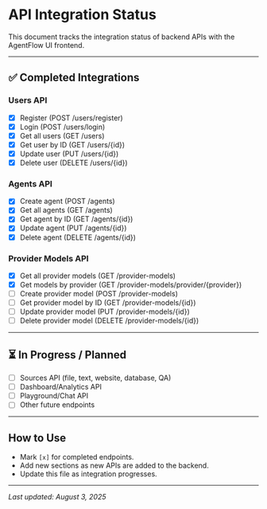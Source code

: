 # API Integration Status

This document tracks the integration status of backend APIs with the AgentFlow UI frontend.

---

## ✅ Completed Integrations

### Users API

- [x] Register (POST /users/register)
- [x] Login (POST /users/login)
- [x] Get all users (GET /users)
- [x] Get user by ID (GET /users/{id})
- [x] Update user (PUT /users/{id})
- [x] Delete user (DELETE /users/{id})

### Agents API

- [x] Create agent (POST /agents)
- [x] Get all agents (GET /agents)
- [x] Get agent by ID (GET /agents/{id})
- [x] Update agent (PUT /agents/{id})
- [x] Delete agent (DELETE /agents/{id})

### Provider Models API

- [x] Get all provider models (GET /provider-models)
- [x] Get models by provider (GET /provider-models/provider/{provider})
- [ ] Create provider model (POST /provider-models)
- [ ] Get provider model by ID (GET /provider-models/{id})
- [ ] Update provider model (PUT /provider-models/{id})
- [ ] Delete provider model (DELETE /provider-models/{id})

---

## ⏳ In Progress / Planned

- [ ] Sources API (file, text, website, database, QA)
- [ ] Dashboard/Analytics API
- [ ] Playground/Chat API
- [ ] Other future endpoints

---

## How to Use

- Mark `[x]` for completed endpoints.
- Add new sections as new APIs are added to the backend.
- Update this file as integration progresses.

---

_Last updated: August 3, 2025_
